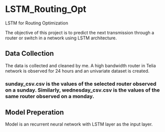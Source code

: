 # LSTM_Routing_Opt
LSTM for Routing Optimization

The objective of this project is to predict the next transmission through a router or switch in a network using LSTM architecture.

## Data Collection

The data is collected and cleaned by me. A high bandwidth router in Telia network is observed for 24 hours and an univariate dataset is created.

### sunday_csv.csv is the values of the selected router observed on a sunday. Similarly, wednesday_csv.csv is the values of the same router observed on a monday.

## Model Preperation

Model is an recurrent neural network with LSTM layer as the input layer.
